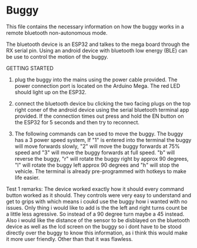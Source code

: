 # Buggy

This file contains the necessary information on how the buggy works in a remote bluetooth non-autonomous mode.

The bluetooth device is an ESP32 and talkes to the mega board through the RX serial pin. Using an android device with bluetooth low energy (BLE) can be use to control the motion of the buggy.

GETTING STARTED

1. plug the buggy into the mains using the power cable provided. The power connection port is located on the Arduino Mega. The red LED should light up on the ESP32.

2. connect the bluetooth device bu clicking the two facing plugs on the top right coner of the android device using the serial bluetooth terminal app provided. If the connection times out press and hold the EN button on the ESP32 for 5 seconds and then try to reconnect.

3. The following commands can be used to move the buggy. The buggy has a 3 power speed system, If "1" is entered into the terminal the buggy will move forwards slowly, "2" will move the buggy forwards at 75% speed and "3" will move the buggy forwards at full speed. "b" will reverse the buggy, "r" will rotate the buggy right by approx 90 degrees, "l" will rotate the buggy left approx 90 degrees and "h" will stop the vehicle. The terminal is already pre-programmed with hotkeys to make life easier. 



Test 1 remarks: The device worked exactly how it should every command button worked as it should. They controls were very easy to understand and get to grips with which means i coukd use the buggy how i wanted with no issues. Only thing i would like to add is the the left and right turns count be a little less agressive. So instead of a 90 degree turn maybe a 45 instead. Also i would like the distance of the sensor to be disblayed on the bluetooth device as well as the lcd screen on the buggy so i dont have to be stood directly over the buggy to know this information, as i think this would make it more user friendly. Other than that it was flawless.

